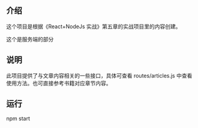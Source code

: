 ## 介绍

这个项目是根据《React+NodeJs 实战》第五章的实战项目里的内容创建。

这个是服务端的部分

## 说明

此项目提供了与文章内容相关的一些接口，具体可查看 routes/articles.js 中查看使用方法。也可直接参考书籍对应章节内容。

## 运行

npm start

